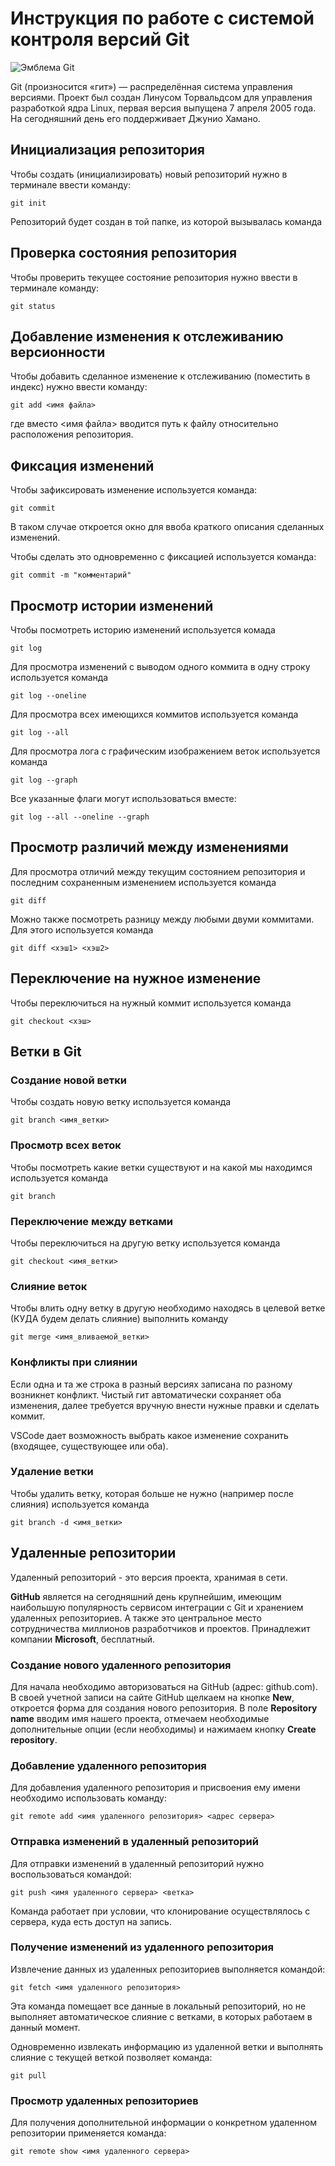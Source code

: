 # **Инструкция по работе с системой контроля версий Git**

![Эмблема Git](git.jpg)

Git (произносится «гит») — распределённая система управления версиями. Проект был создан Линусом Торвальдсом для управления разработкой ядра Linux, первая версия выпущена 7 апреля 2005 года. На сегодняшний день его поддерживает Джунио Хамано.

## Инициализация репозитория

Чтобы создать (инициализировать) новый репозиторий нужно в терминале ввести команду:

    git init

Репозиторий будет создан в той папке, из которой вызывалась команда

## Проверка состояния репозитория

Чтобы проверить текущее состояние репозитория нужно ввести в терминале команду:

    git status

## Добавление изменения к отслеживанию версионности

Чтобы добавить сделанное изменение к отслеживанию (поместить в индекс) нужно ввести команду:

    git add <имя файла>

где вместо <имя файла> вводится путь к файлу относительно расположения репозитория.

## Фиксация изменений

Чтобы зафиксировать изменение используется команда:

    git commit

В таком случае откроется окно для ввоба краткого описания сделанных изменений.

Чтобы сделать это одновременно с фиксацией используется команда:

    git commit -m "комментарий"

## Просмотр истории изменений

Чтобы посмотреть историю изменений используется комада

    git log

Для просмотра изменений с выводом одного коммита в одну строку используется команда

    git log --oneline

Для просмотра всех имеющихся коммитов используется команда

    git log --all

Для просмотра лога с графическим изображением веток используется команда

    git log --graph

Все указанные флаги могут использоваться вместе:

    git log --all --oneline --graph

## Просмотр различий между изменениями

Для просмотра отличий между текущим состоянием репозитория и последним сохраненным изменением используется команда

    git diff

Можно также посмотреть разницу между любыми двуми коммитами. Для этого используется команда

    git diff <хэш1> <хэш2>

## Переключение на нужное изменение

Чтобы переключиться на нужный коммит используется команда

    git checkout <хэш>

## Ветки в Git

### Создание новой ветки

Чтобы создать новую ветку используется команда

    git branch <имя_ветки>

### Просмотр всех веток

Чтобы посмотреть какие ветки существуют и на какой мы находимся используется команда

    git branch

### Переключение между ветками

Чтобы переключиться на другую ветку используется команда

    git checkout <имя_ветки>

### Слияние веток

Чтобы влить одну ветку в другую необходимо находясь в целевой ветке (КУДА будем делать слияние) выполнить команду

    git merge <имя_вливаемой_ветки>

### Конфликты при слиянии

Если одна и та же строка в разный версиях записана по разному возникнет конфликт.
Чистый гит автоматически сохраняет оба изменения, далее требуется вручную внести нужные правки и сделать коммит.

VSСode дает возможность выбрать какое изменение сохранить (входящее, существующее или оба).

### Удаление ветки

Чтобы удалить ветку, которая больше не нужно (например после слияния) используется команда

    git branch -d <имя_ветки>

## Удаленные репозитории

Удаленный репозиторий - это версия проекта, хранимая в сети.

**GitHub** является на сегодняшний день крупнейшим, имеющим наибольшую популярность сервисом интеграции с Git и хранением удаленных репозиториев. А также это центральное место сотрудничества миллионов разработчиков и проектов. Принадлежит компании **Microsoft**, бесплатный.

### Создание нового удаленного репозитория

Для начала необходимо авторизоваться на GitHub (адрес: github.com). 
В своей учетной записи на сайте GitHub щелкаем на кнопке **New**, откроется форма для создания нового репозитория.
В поле **Repository name** вводим имя нашего проекта, отмечаем необходимые дополнительные опции (если необходимы) и нажимаем кнопку **Create repository**.

### Добавление удаленного репозитория

Для добавления  удаленного репозитория и присвоения ему имени необходимо использовать команду:

    git remote add <имя удаленного репозитория> <адрес сервера>


### Отправка изменений в удаленный репозиторий

Для отправки изменений в удаленный репозиторий нужно воспользоваться командой:

    git push <имя удаленного сервера> <ветка>

Команда работает при условии, что клонирование осуществлялось с сервера, куда есть доступ на запись.


### Получение изменений из удаленного репозитория

Извлечение данных из удаленных репозиториев выполняется командой:

    git fetch <имя удаленного репозитория>

Эта команда помещает все данные в локальный репозиторий, но не выполняет автоматическое слияние с ветками, в которых работаем в данный момент.

Одновременно извлекать информацию из удаленной ветки и выполнять слияние с текущей веткой позволяет команда:

    git pull


### Просмотр удаленных репозиториев

Для получения дополнительной информации о конкретном удаленном репозитории применяется команда:

    git remote show <имя удаленного сервера>


